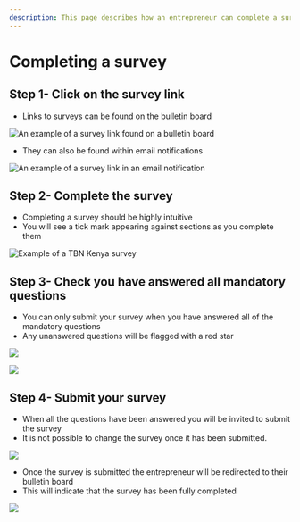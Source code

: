 ```yaml
---
description: This page describes how an entrepreneur can complete a survey
---
```


# Completing a survey

## Step 1- Click on the survey link

* Links to surveys can be found on the bulletin board&#x20;

![An example of a survey link found on a bulletin board](<../.gitbook/assets/image\_guide (39).png>)

* They can also be found within email notifications

![An example of a survey link in an email notification](<../.gitbook/assets/image\_guide (69).png>)

## Step 2-  Complete the survey

* Completing a survey should be highly intuitive
* You will see a tick mark appearing against sections as you complete them

![Example of a TBN Kenya survey](<../.gitbook/assets/image\_guide (91).png>)

## Step 3-  Check you have answered all mandatory questions

* You can only submit your survey when you have answered all of the mandatory questions
* Any unanswered questions will be flagged with a red star

![](<../.gitbook/assets/image\_guide (100).png>)

![](<../.gitbook/assets/image\_guide (67).png>)

## Step 4-  Submit your survey

* When all the questions have been answered you will be invited to submit the survey
* It is not possible to change the survey once it has been submitted.

![](<../.gitbook/assets/image\_guide (73).png>)

* Once the survey is submitted the entrepreneur will be redirected to their bulletin board
* This will indicate that the survey has been fully completed

![](<../.gitbook/assets/image\_guide (28).png>)
